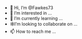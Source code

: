- 👋 Hi, I’m @Fawkes73
- 👀 I’m interested in ...
- 🌱 I’m currently learning ...
- 🕸️I’m looking to collaborate on ...
- 📫 How to reach me ...

<!---
Fawkes73/Fawkes73 is a ✨ special ✨ repository because its `README.md` (this file) appears on your GitHub profile.
You can click the Preview link to take a look at your changes.
--->
